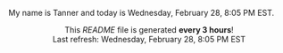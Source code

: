 My name is Tanner and today is Wednesday, February 28, 8:05 PM EST.

<p align="center">This <i>README</i> file is generated <b>every 3 hours</b>!</br>Last refresh: Wednesday, February 28, 8:05 PM EST<br /></p>
